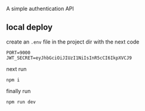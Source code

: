 A simple authentication API


## local deploy

create an `.env` file in the project dir with the next code

```
PORT=9000
JWT_SECRET=eyJhbGciOiJIUzI1NiIsInR5cCI6IkpXVCJ9
```

next run
```shell
npm i
```
 finally run

 ```shell
 npm run dev
 ```